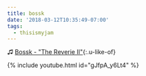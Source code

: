 ```yaml
---
title: bossk
date: '2018-03-12T10:35:49-07:00'
tags:
  - thisismyjam
---
```

♫ [Bossk - "The Reverie II"](https://www.youtube.com/watch?v=gJfpA_y6Lt4){:.u-like-of}

{% include youtube.html id="gJfpA_y6Lt4" %}
